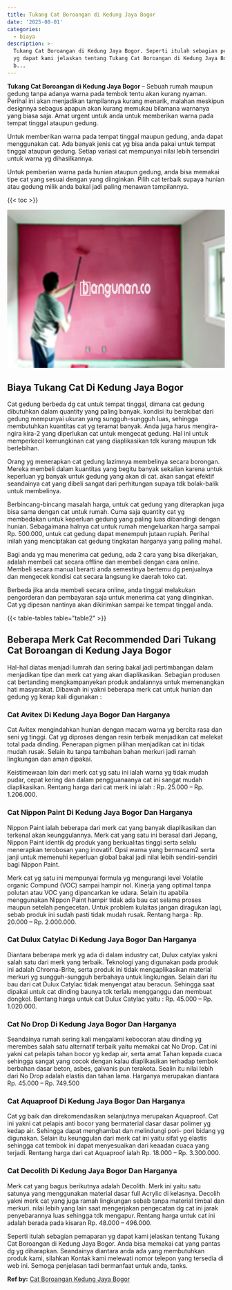 ```yaml
---
title: Tukang Cat Boroangan di Kedung Jaya Bogor
date: '2025-08-01'
categories:
  - biaya
description: >-
  Tukang Cat Boroangan di Kedung Jaya Bogor. Seperti itulah sebagian pemaparan
  yg dapat kami jelaskan tentang Tukang Cat Boroangan di Kedung Jaya Bogor. Anda
  b...
---
```


**Tukang Cat Boroangan di Kedung Jaya Bogor** – Sebuah rumah maupun gedung tanpa adanya warna pada tembok tentu akan kurang nyaman. Perihal ini akan menjadikan tampilannya kurang menarik, malahan meskipun designnya sebagus apapun akan kurang memukau bilamana warnanya yang biasa saja. Amat urgent untuk anda untuk memberikan warna pada tempat tinggal ataupun gedung.

Untuk memberikan warna pada tempat tinggal maupun gedung, anda dapat menggunakan cat. Ada banyak jenis cat yg bisa anda pakai untuk tempat tinggal ataupun gedung. Setiap variasi cat mempunyai nilai lebih tersendiri untuk warna yg dihasilkannya.

Untuk pemberian warna pada hunian ataupun gedung, anda bisa memakai tipe cat yang sesuai dengan yang diinginkan. Pilih cat terbaik supaya hunian atau gedung milik anda bakal jadi paling menawan tampilannya.

{{< toc >}}

![Tukang Cat Boroangan di Kedung Jaya Bogor](/images/jasa-cat-murah40.png)

## Biaya Tukang Cat Di Kedung Jaya Bogor

Cat gedung berbeda dg cat untuk tempat tinggal, dimana cat gedung dibutuhkan dalam quantity yang paling banyak. kondisi itu berakibat dari gedung mempunyai ukuran yang sungguh-sungguh luas, sehingga membutuhkan kuantitas cat yg teramat banyak. Anda juga harus mengira-ngira kira-2 yang diperlukan cat untuk mengecat gedung. Hal ini untuk memperkecil kemungkinan cat yang diaplikasikan tdk kurang maupun tdk berlebihan.

Orang yg menerapkan cat gedung lazimnya membelinya secara borongan. Mereka membeli dalam kuantitas yang begitu banyak sekalian karena untuk keperluan yg banyak untuk gedung yang akan di cat. akan sangat efektif seandainya cat yang dibeli sangat dari perhitungan supaya tdk bolak-balik untuk membelinya.

Berbincang-bincang masalah harga, untuk cat gedung yang diterapkan juga bisa sama dengan cat untuk rumah. Cuma saja quantity cat yg membedakan untuk keperluan gedung yang paling luas dibandingi dengan hunian. Sebagaimana halnya cat untuk rumah mengeluarkan harga sampai Rp. 500.000, untuk cat gedung dapat menempuh jutaan rupiah. Perihal inilah yang menciptakan cat gedung tingkatan harganya yang paling mahal.

Bagi anda yg mau menerima cat gedung, ada 2 cara yang bisa dikerjakan, adalah membeli cat secara offline dan membeli dengan cara online. Membeli secara manual berarti anda semestinya bertemu dg penjualnya dan mengecek kondisi cat secara langsung ke daerah toko cat.

Berbeda jika anda membeli secara online, anda tinggal melakukan pengorderan dan pembayaran saja untuk menerima cat yang diinginkan. Cat yg dipesan nantinya akan dikirimkan sampai ke tempat tinggal anda.

{{< table-tables table="table2" >}}

## Beberapa Merk Cat Recommended Dari Tukang Cat Boroangan di Kedung Jaya Bogor

Hal-hal diatas menjadi lumrah dan sering bakal jadi pertimbangan dalam menjadikan tipe dan merk cat yang akan diaplikasikan. Sebagian produsen cat bertanding mengkampanyekan produk andalannya untuk memenangkan hati masyarakat. Dibawah ini yakni beberapa merk cat untuk hunian dan gedung yg kerap kali digunakan :

### Cat Avitex Di Kedung Jaya Bogor Dan Harganya

Cat Avitex mengindahkan hunian dengan macam warna yg bercita rasa dan seni yg tinggi. Cat yg diproses dengan resin terbaik menjadikan cat melekat total pada dinding. Penerapan pigmen pilihan menjadikan cat ini tidak mudah rusak. Selain itu tanpa tambahan bahan merkuri jadi ramah lingkungan dan aman dipakai.

Keistimewaan lain dari merk cat yg satu ini ialah warna yg tidak mudah pudar, cepat kering dan dalam pengguanaanya cat ini sangat mudah diaplikasikan. Rentang harga dari cat merk ini ialah : Rp. 25.000 – Rp. 1.206.000.

### Cat Nippon Paint Di Kedung Jaya Bogor Dan Harganya

Nippon Paint ialah beberapa dari merk cat yang banyak diaplikasikan dan terkenal akan keunggulannya. Merk cat yang satu ini berasal dari Jepang, Nippon Paint identik dg produk yang berkualitas tinggi serta selalu menerapkan terobosan yang inovatif. Opsi warna yang bermacam2 serta janji untuk memenuhi keperluan global bakal jadi nilai lebih sendiri-sendiri bagi Nippon Paint.

Merk cat yg satu ini mempunyai formula yg mengurangi level Volatile organic Compund (VOC) sampai hampir nol. Kinerja yang optimal tanpa polutan atau VOC yang dipancarkan ke udara. Selain itu apabila menggunakan Nippon Paint hampir tidak ada bau cat selama proses maupun setelah pengecetan. Untuk problem kulaitas jangan diragukan lagi, sebab produk ini sudah pasti tidak mudah rusak. Rentang harga : Rp. 20.000 – Rp. 2.000.000.

### Cat Dulux Catylac Di Kedung Jaya Bogor Dan Harganya

Diantara beberapa merk yg ada di dalam industry cat, Dulux catylax yakni salah satu dari merk yang terbaik. Teknologi yang digunakan pada produk ini adalah Chroma-Brite, serta produk ini tidak mengaplikasikan material merkuri yg sungguh-sungguh berbahaya untuk lingkungan. Selain dari itu bau dari cat Dulux Catylac tidak menyengat atau beracun. Sehingga saat dipakai untuk cat dinding baunya tdk terlalu mengganggu dan membuat dongkol. Bentang harga untuk cat Dulux Catylac yaitu : Rp. 45.000 – Rp. 1.020.000.

### Cat No Drop Di Kedung Jaya Bogor Dan Harganya

Seandainya rumah sering kali mengalami kebocoran atau dinding yg merembes salah satu alternatif terbaik yaitu memakai cat No Drop. Cat ini yakni cat pelapis tahan bocor yg kedap air, serta amat Tahan kepada cuaca sehingga sangat yang cocok dengan kalau diaplikasikan terhadap tembok berbahan dasar beton, asbes, galvanis pun terakota. Sealin itu nilai lebih dari No Drop adalah elastis dan tahan lama. Harganya merupakan diantara Rp. 45.000 – Rp. 749.500

### Cat Aquaproof Di Kedung Jaya Bogor Dan Harganya

Cat yg baik dan direkomendasikan selanjutnya merupakan Aquaproof. Cat ini yakni cat pelapis anti bocor yang bermaterial dasar dasar polimer yg kedap air. Sehingga dapat menghambat dan melindungi pori- pori bidang yg digunakan. Selain itu keunggulan dari merk cat ini yaitu sifat yg elastis sehingga cat tembok ini dapat menyesuaikan dari keaadan cuaca yang terjadi. Rentang harga dari cat Aquaproof ialah Rp. 18.000 – Rp. 3.300.000.

### Cat Decolith Di Kedung Jaya Bogor Dan Harganya

Merk cat yang bagus berikutnya adalah Decolith. Merk ini yaitu satu satunya yang menggunakan material dasar full Acrylic di kelasnya. Decolih yakni merk cat yang juga ramah lingkungan sebab tanpa material timbal dan merkuri. nilai lebih yang lain saat mengerjakan pengecatan dg cat ini jarak penyebarannya luas sehingga tdk mengapur. Rentang harga untuk cat ini adalah berada pada kisaran Rp. 48.000 – 496.000.

Seperti itulah sebagian pemaparan yg dapat kami jelaskan tentang Tukang Cat Boroangan di Kedung Jaya Bogor. Anda bisa memakai cat yang pantas dg yg diharapkan. Seandainya diantara anda ada yang membutuhkan produk kami, silahkan Kontak kami melewati nomor telepon yang tersedia di web ini. Semoga penjelasan tadi bermanfaat untuk anda, tanks.

**Ref by:** [Cat Boroangan Kedung Jaya Bogor](https://id.wikipedia.org/wiki/Cat)
